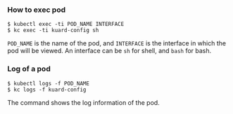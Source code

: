 ### How to exec pod
```shell
$ kubectl exec -ti POD_NAME INTERFACE
$ kc exec -ti kuard-config sh
```
`POD_NAME` is the name of the pod, and `INTERFACE` is the interface in which the pod will be viewed. An interface can be 
`sh` for shell, and `bash` for bash.

### Log of a pod
```shell
$ kubectl logs -f POD_NAME
$ kc logs -f kuard-config
```
The command shows the log information of the pod.